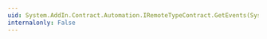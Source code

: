 ```yaml
---
uid: System.AddIn.Contract.Automation.IRemoteTypeContract.GetEvents(System.Reflection.BindingFlags)
internalonly: False
---
```

